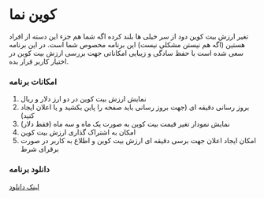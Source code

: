 # کوین نما
تغیر ارزش بیت کوین دود از سر خیلی ها بلند کرده اگه شما هم جزء این دسته از افراد هستین (اگه هم نیستن مشکلی نیست) این برنامه مخصوص شما است. در این برنامه سعی شده است با حفظ سادگی و زیبایی امکاناتی جهت بررسی ارزش بیت کوین در اختیار کاربر قرار بده.
### امکانات برنامه
1. نمایش ارزش بیت کوین در دو ارز دلار و ریال
2.  بروز رسانی دقیقه ای (جهت بروز رسانی باید صفحه را پاین بکشید و یا اعلان ایجاد کنید)
3.  نمایش نمودار تغیر قیمت بیت کوین به صورت یک ماه و سه ماه (فقط دلار)
4. امکان به اشتراک گذاری ارزش بیت کوین
5. امکان ایجاد اعلان جهت برسی دقیقه ای ارزش بیت کوین و اطلاع به کاربر در صورت برقرای شرط
### دانلود برنامه
[لینک دانلود](CoinNema.apk)
### 

